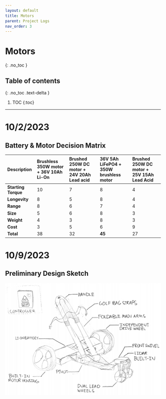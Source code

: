 ```yaml
---
layout: default
title: Motors
parent: Project Logs
nav_order: 3
---
```

# Motors
{: .no_toc }

## Table of contents
{: .no_toc .text-delta }

1. TOC
{:toc}
---

# 10/2/2023
## Battery & Motor Decision Matrix

| Description | Brushless 350W motor + 36V 10Ah Li-On | Brushed 250W DC motor + 24V 20Ah Lead acid | 36V 5Ah LiFePO4 +  350W brushless motor | Brushed 250W DC motor + 25V 15Ah Lead Acid |
|:--------------------|:-------------------|:-------------------|:-------------------|:--------------------|
| **Starting Torque** | 10 | 7 | 8 | 4 |
| **Longevity** | 8 | 5 | 8 | 4 |
| **Range** | 8 | 6 | 7 | 4 |
| **Size** | 5 | 6 | 8 | 3 |
| **Weight** | 4 | 3 | 8 | 3 |
| **Cost** | 3 | 5 | 6 | 9 |
| **Total** | 38 | 32 | **45** | 27 |

# 10/9/2023
## Preliminary Design Sketch
![](../../assets/images/preliminaryDesignSketch.png)